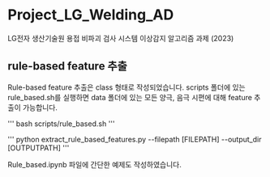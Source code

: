 # Project_LG_Welding_AD
LG전자 생산기술원 용접 비파괴 검사 시스템 이상감지 알고리즘 과제 (2023)

## rule-based feature 추출
Rule-based feature 추출은 class 형태로 작성되었습니다. scripts 폴더에 있는 rule_based.sh를 실행하면 data 폴더에 있는 모든 양극, 음극 시편에 대해 feature 추출이 가능합니다.

'''
bash scripts/rule_based.sh
'''

'''
python extract_rule_based_features.py --filepath [FILEPATH] --output_dir [OUTPUTPATH]
'''

Rule_based.ipynb 파일에 간단한 예제도 작성하였습니다.